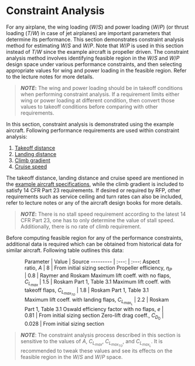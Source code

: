 # Constraint Analysis

For any airplane, the wing loading ($W/S$) and power loading ($W/P$) (or thrust loading ($T/W$) in case of jet airplanes) are important parameters that determine its performance. This section demonstrates constraint analysis method for estimating $W/S$ and $W/P$. Note that $W/P$ is used in this section instead of $T/W$ since the example aircraft is propeller driven. The constraint analysis method involves identifying feasible region in the $W/S$ and $W/P$ design space under various performance constraints, and then selecting appropriate values for wing and power loading in the feasible region. Refer to the lecture notes for more details. 

> **_NOTE_:** The wing and power loading should be in takeoff conditions when performing constraint analysis. If a requirement limits either wing or power loading at different condition, then convert those values to takeoff conditions before comparing with other requirements.

In this section, constraint analysis is demonstrated using the example aircraft. Following performance requirements are used within constraint analysis:

1. [Takeoff distance](takeoff.ipynb)
2. [Landing distance](landing.ipynb)
3. [Climb gradient](climb.ipynb)
4. [Cruise speed](cruise.ipynb)

The takeoff distance, landing distance and cruise speed are mentioned in the [example aircraft specifications](../example_aircraft.md), while the climb gradient is included to satisfy 14 CFR Part 23 requirements. If desired or required by RFP, other requirements such as service ceiling and turn rates can also be included, refer to lecture notes or any of the aircraft design books for more details. 

> **_NOTE_:** There is no stall speed requirement according to the latest 14 CFR Part 23, one has to only determine the value of stall speed. Additionally, there is no rate of climb requirement.

Before computing feasible region for any of the performance constraints, additional data is required which can be obtained from historical data for similar aircraft. Following table outlines this data:

<div style="width:80%; margin: auto;">

<a id="values"></a>
Parameter | Value | Source
--------- | :---: | :---:
Aspect ratio, $A$ | 8 | From initial sizing section
Propeller efficiency, $\eta_P$ | 0.8 | Raymer and Roskam
Maximum lift coeff. with no flaps, $C_{L_{max}}$ | 1.5 | Roskam Part 1, Table 3.1
Maximum lift coeff. with takeoff flaps, $C_{L_{max_{TO}}}$ | 1.8 | Roskam Part 1, Table 3.1
Maximum lift coeff. with landing flaps, $C_{L_{max_{L}}}$ | 2.2 | Roskam Part 1, Table 3.1
Oswald efficiency factor with no flaps, $e$ | 0.81 | From initial sizing section
Zero-lift drag coeff., $C_{D_0}$ | 0.028 | From initial sizing section
</div>

> **_NOTE_**: The constraint analysis process described in this section is sensitive to the values of $A$, $C_{L_{max}}$, $C_{L_{max_{TO}}}$, and $C_{L_{max_L}}$. It is recommended to tweak these values and see its effects on the feasible region in the $W/S$ and $W/P$ space.
